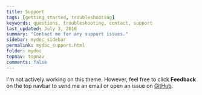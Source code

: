 ```yaml
---
title: Support
tags: [getting_started, troubleshooting]
keywords: questions, troubleshooting, contact, support
last_updated: July 3, 2016
summary: "Contact me for any support issues."
sidebar: mydoc_sidebar
permalink: mydoc_support.html
folder: mydoc
topnav: topnav
comments: false
---
```


I'm not actively working on this theme. However, feel free to click **Feedback** on the top navbar to send me an email or open an issue on [GitHub](https://github.com/tomjoht/documentation-theme-jekyll/issues).

